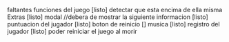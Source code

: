 faltantes
funciones del juego
[listo] detectar que esta encima de ella misma
Extras
[listo] modal
//debera de mostrar la siguiente informacion
  [listo] puntuacion del jugador
  [listo] boton de reinicio
[] musica
[listo] registro del jugador
[listo] poder reiniciar el juego al morir